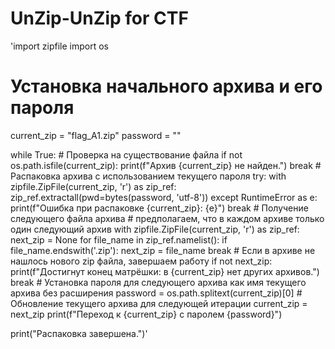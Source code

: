 # UnZip-UnZip for CTF
 
'import zipfile
import os
 
# Установка начального архива и его пароля
current_zip = "flag_A1.zip"
password = ""
 
while True:
    # Проверка на существование файла
    if not os.path.isfile(current_zip):
        print(f"Архив {current_zip} не найден.")
        break
    # Распаковка архива с использованием текущего пароля
    try:
        with zipfile.ZipFile(current_zip, 'r') as zip_ref:
            zip_ref.extractall(pwd=bytes(password, 'utf-8'))
    except RuntimeError as e:
        print(f"Ошибка при распаковке {current_zip}: {e}")
        break
    # Получение следующего файла архива
    # предполагаем, что в каждом архиве только один следующий архив
    with zipfile.ZipFile(current_zip, 'r') as zip_ref:
        next_zip = None
        for file_name in zip_ref.namelist():
            if file_name.endswith('.zip'):
                next_zip = file_name
                break
    # Если в архиве не нашлось нового zip файла, завершаем работу
    if not next_zip:
        print(f"Достигнут конец матрёшки: в {current_zip} нет других архивов.")
        break
    # Установка пароля для следующего архива как имя текущего архива без расширения
    password = os.path.splitext(current_zip)[0]
    # Обновление текущего архива для следующей итерации
    current_zip = next_zip
    print(f"Переход к {current_zip} с паролем {password}")
 
print("Распаковка завершена.")'
